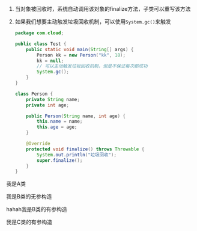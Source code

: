 1. 当对象被回收时，系统自动调用该对象的finalize方法，子类可以重写该方法

2. 如果我们想要主动触发垃圾回收机制，可以使用`System.gc()`来触发

   ```java
   package com.cloud;
   
   public class Test {
       public static void main(String[] args) {
           Person kk = new Person("kk", 18);
           kk = null;
           // 可以主动触发垃圾回收机制，但是不保证每次都成功
           System.gc();
       }
   }
   
   class Person {
       private String name;
       private int age;
   
       public Person(String name, int age) {
           this.name = name;
           this.age = age;
       }
   
       @Override
       protected void finalize() throws Throwable {
           System.out.println("垃圾回收");
           super.finalize();
       }
   }
   ```

   

我是A类

我是B类的无参构造

hahah我是B类的有参构造

我是C类的有参构造